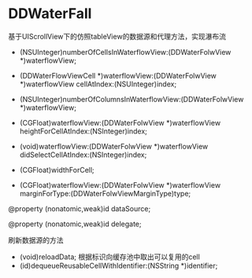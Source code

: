 # DDWaterFall
基于UIScrollView下的仿照tableView的数据源和代理方法，实现瀑布流

- (NSUInteger)numberOfCellsInWaterflowView:(DDWaterFolwView *)waterflowView;

- (DDWaterFlowViewCell *)waterflowView:(DDWaterFolwView *)waterflowView cellAtIndex:(NSUInteger)index;

- (NSUInteger)numberOfColumnsInWaterflowView:(DDWaterFolwView *)waterflowView;

- (CGFloat)waterflowView:(DDWaterFolwView *)waterflowView heightForCellAtIndex:(NSInteger)index;

- (void)waterflowView:(DDWaterFolwView *)waterflowView didSelectCellAtIndex:(NSInteger)index;

- (CGFloat)widthForCell;

- (CGFloat)waterflowView:(DDWaterFolwView *)waterflowView marginForType:(DDWaterFolwViewMarginType)type;

@property (nonatomic,weak)id <DDWaterFolwViewDataSource> dataSource;

@property (nonatomic,weak)id <DDWaterFolwViewDelegate> delegate;

   刷新数据源的方法
- (void)reloadData;
 根据标识向缓存池中取出可以复用的cell
- (id)dequeueReusableCellWithIdentifier:(NSString *)identifier;

